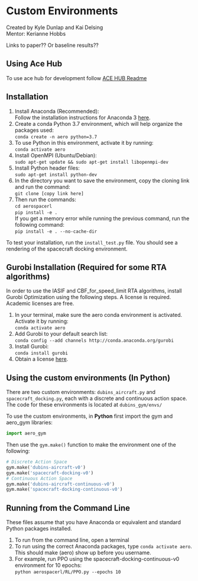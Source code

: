 # Custom Environments
Created by Kyle Dunlap and Kai Delsing  
Mentor: Kerianne Hobbs  

Links to paper?? Or baseline results??


## Using Ace Hub
To use ace hub for development follow [ACE HUB Readme](/docs/AceHub.md)

## Installation
1. Install Anaconda (Recommended):  
Follow the installation instructions for Anaconda 3 [here](https://docs.continuum.io/anaconda/install/).  
2. Create a conda Python 3.7 environment, which will help organize the packages used:  
`conda create -n aero python=3.7`  
3. To use Python in this environment, activate it by running:  
`conda activate aero`  
4. Install OpenMPI (Ubuntu/Debian):  
`sudo apt-get update && sudo apt-get install libopenmpi-dev`  
5. Install Python header files:  
`sudo apt-get install python-dev`  
6. In the directory you want to save the environment, copy the cloning link and run the command:  
`git clone [copy link here]`
7. Then run the commands:  
`cd aerospacerl`  
`pip install -e .`  
If you get a memory error while running the previous command, run the following command:  
`pip install -e . --no-cache-dir`

To test your installation, run the `install_test.py` file. You should see a rendering of the spacecraft docking environment.  

## Gurobi Installation (Required for some RTA algorithms)  
In order to use the IASIF and CBF_for_speed_limit RTA algorithms, install Gurobi Optimization using the following steps. A license is required. Academic licenses are free.  
1. In your terminal, make sure the aero conda environment is activated. Activate it by running:  
`conda activate aero`  
2. Add Gurobi to your default search list:  
`conda config --add channels http://conda.anaconda.org/gurobi`  
3. Install Gurobi:  
`conda install gurobi`  
4. Obtain a license [here](https://www.gurobi.com/documentation/9.0/quickstart_linux/retrieving_and_setting_up_.html#section:RetrieveLicense).  

## Using the custom environments (In Python)
There are two custom environments: `dubins_aircraft.py` and `spacecraft_docking.py`, each with a discrete and continuous action space.  The code for these environments is located at `dubins_gym/envs/`  

To use the custom environments, in __Python__ first import the gym and aero_gym libraries:  
```python
import aero_gym
```  
Then use the `gym.make()` function to make the environment one of the following:  
```python
# Discrete Action Space
gym.make('dubins-aircraft-v0')
gym.make('spacecraft-docking-v0')
# Continuous Action Space
gym.make('dubins-aircraft-continuous-v0')
gym.make('spacecraft-docking-continuous-v0')
```

## Running from the Command Line
These files assume that you have Anaconda or equivalent and standard Python packages installed.  
1. To run from the command line, open a terminal  
2. To run using the correct Anaconda packages, type `conda activate aero`. This should make (aero) show up before you username.  
3. For example, run PPO using the spacecraft-docking-continuous-v0 environment for 10 epochs:  
`python aerospacerl/RL/PPO.py --epochs 10`
